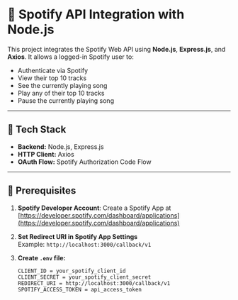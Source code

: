 # 🎵 Spotify API Integration with Node.js

This project integrates the Spotify Web API using **Node.js**, **Express.js**, and **Axios**. It allows a logged-in Spotify user to:

- Authenticate via Spotify
- View their top 10 tracks
- See the currently playing song
- Play any of their top 10 tracks
- Pause the currently playing song

---

## 🚀 Tech Stack

- **Backend:** Node.js, Express.js
- **HTTP Client:** Axios
- **OAuth Flow:** Spotify Authorization Code Flow

---

## 🔧 Prerequisites

1. **Spotify Developer Account**: Create a Spotify App at  
   [https://developer.spotify.com/dashboard/applications](https://developer.spotify.com/dashboard/applications)

2. **Set Redirect URI in Spotify App Settings**  
   Example: `http://localhost:3000/callback/v1`

3. **Create `.env` file:**

   ```env
   CLIENT_ID = your_spotify_client_id
   CLIENT_SECRET = your_spotify_client_secret
   REDIRECT_URI = http://localhost:3000/callback/v1
   SPOTIFY_ACCESS_TOKEN = api_access_token
   ```
